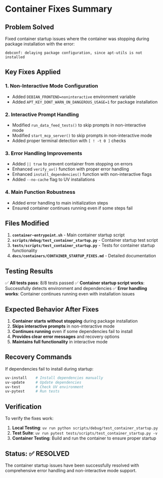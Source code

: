 # Container Fixes Summary

## Problem Solved

Fixed container startup issues where the container was stopping during package installation with the error:
```
debconf: delaying package configuration, since apt-utils is not installed
```

## Key Fixes Applied

### 1. **Non-Interactive Mode Configuration**
- Added `DEBIAN_FRONTEND=noninteractive` environment variable
- Added `APT_KEY_DONT_WARN_ON_DANGEROUS_USAGE=1` for package installation

### 2. **Interactive Prompt Handling**
- Modified `run_data_feed_tests()` to skip prompts in non-interactive mode
- Modified `start_mcp_server()` to skip prompts in non-interactive mode
- Added proper terminal detection with `[ ! -t 0 ]` checks

### 3. **Error Handling Improvements**
- Added `|| true` to prevent container from stopping on errors
- Enhanced `verify_uv()` function with proper error handling
- Enhanced `install_dependencies()` function with non-interactive flags
- Added `--no-cache` flag to UV installations

### 4. **Main Function Robustness**
- Added error handling to main initialization steps
- Ensured container continues running even if some steps fail

## Files Modified

1. **`container-entrypoint.sh`** - Main container startup script
2. **`scripts/debug/test_container_startup.py`** - Container startup test script
3. **`tests/scripts/test_container_startup.py`** - Tests for container startup functionality
4. **`docs/containers/CONTAINER_STARTUP_FIXES.md`** - Detailed documentation

## Testing Results

✅ **All tests pass**: 8/8 tests passed
✅ **Container startup script works**: Successfully detects environment and dependencies
✅ **Error handling works**: Container continues running even with installation issues

## Expected Behavior After Fixes

1. **Container starts without stopping** during package installation
2. **Skips interactive prompts** in non-interactive mode
3. **Continues running** even if some dependencies fail to install
4. **Provides clear error messages** and recovery options
5. **Maintains full functionality** in interactive mode

## Recovery Commands

If dependencies fail to install during startup:
```bash
uv-install    # Install dependencies manually
uv-update     # Update dependencies
uv-test       # Check UV environment
uv-pytest     # Run tests
```

## Verification

To verify the fixes work:
1. **Local Testing**: `uv run python scripts/debug/test_container_startup.py`
2. **Test Suite**: `uv run pytest tests/scripts/test_container_startup.py -v`
3. **Container Testing**: Build and run the container to ensure proper startup

## Status: ✅ RESOLVED

The container startup issues have been successfully resolved with comprehensive error handling and non-interactive mode support. 